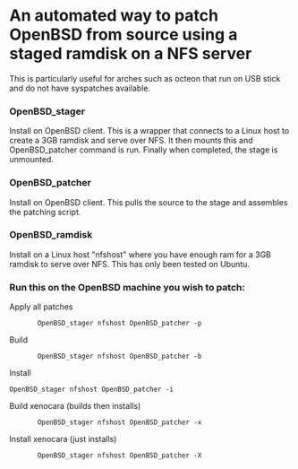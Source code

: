 # An automated way to patch OpenBSD from source using a staged ramdisk on a NFS server
This is particularly useful for arches such as octeon that run on USB stick and do not have syspatches available.
### OpenBSD_stager
Install on OpenBSD client. This is a wrapper that connects to a Linux host to create a 3GB ramdisk and serve over NFS. It then mounts this and OpenBSD_patcher command is run. Finally when completed, the stage is unmounted.
### OpenBSD_patcher
Install on OpenBSD client. This pulls the source to the stage and assembles the patching script.
### OpenBSD_ramdisk
Install on a Linux host "nfshost" where you have enough ram for a 3GB ramdisk to serve over NFS. This has only been tested on Ubuntu.
### Run this on the OpenBSD machine you wish to patch:

Apply all patches
```
       OpenBSD_stager nfshost OpenBSD_patcher -p
```
Build
```
       OpenBSD_stager nfshost OpenBSD_patcher -b
```
Install
```
OpenBSD_stager nfshost OpenBSD_patcher -i
```
Build xenocara (builds then installs)
```
       OpenBSD_stager nfshost OpenBSD_patcher -x
```
Install xenocara (just installs)
```
       OpenBSD_stager nfshost OpenBSD_patcher -X
